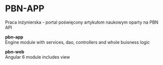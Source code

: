 # PBN-APP
Praca inżynierska - portal poświęcony artykułom naukowym oparty na PBN API


<b>pbn-app</b> <br/>
Engine module with services, dao, controllers and whole buisness logic

<b>pbn-web</b> <br/>
Angular 6 module includes view 
